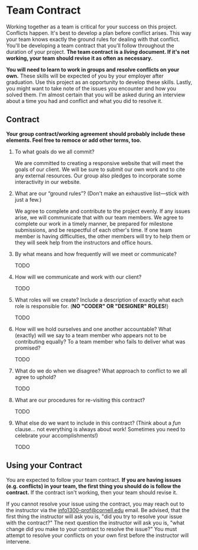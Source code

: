 # Team Contract

Working together as a team is critical for your success on this project. Conflicts happen. It's best to develop a plan before conflict arises. This way your team knows exactly the ground rules for dealing with that conflict. You'll be developing a team contract that you'll follow throughout the duration of your project. **The team contract is a *living* document. If it's not working, your team should revise it as often as necessary.**

**You will need to learn to work in groups and resolve conflicts on your own.** These skills will be expected of you by your employer after graduation. Use this project as an opportunity to develop these skills. Lastly, you might want to take note of the issues you encounter and how you solved them. I'm almost certain that you will be asked during an interview about a time you had and conflict and what you did to resolve it.

## Contract

**Your group contract/working agreement should probably include these elements. Feel free to remoce or add other terms, too.**

1. To what goals do we all commit?

    We are committed to creating a responsive website that will meet the goals of our client.
    We will be sure to submit our own work and to cite any external resources. Our group also pledges to incorporate some interactivity in our website.


2. What are our “ground rules”? (Don't make an exhaustive list—stick with just a few.)

    We agree to complete and contribute to the project evenly.
    If any issues arise, we will communicate that with our team members.
    We agree to complete our work in a timely manner, be prepared for milestone submissions, and be respectful of each other's time.
    If one team member is having difficulties, the other members will try to help them or they will seek help from the instructors and office hours.

3. By what means and how frequently will we meet or communicate?

    TODO

4. How will we communicate and work with our client?

    TODO

5. What roles will we create? Include a description of exactly what each role is responsible for. (**NO "CODER" OR "DESIGNER" ROLES!**)

    TODO

6. How will we hold ourselves and one another accountable? What (exactly) will we say to a team member who appears not to be contributing equally? To a team member who fails to deliver what was promised?

    TODO

7. What do we do when we disagree? What approach to conflict to we all agree to uphold?

    TODO

8. What are our procedures for re-visiting this contract?

    TODO

9. What else do we want to include in this contract? (Think about a *fun* clause... not everything is always about work! Sometimes you need to celebrate your accomplishments!)

    TODO


## Using your Contract

You are expected to follow your team contract. **If you are having issues (e.g. conflicts) in your team, the first thing you should do is follow the contract.** If the contract isn't working, then your team should revise it.

If you cannot resolve your issue using the contract, you may reach out to the instructor via the <info1300-prof@cornell.edu> email. Be advised, that the first thing the instructor will ask you is, "did you try to resolve your issue with the contract?" The next question the instructor will ask you is, "what change did you make to your contract to resolve the issue?" You must attempt to resolve your conflicts on your own first before the instructor will intervene.
